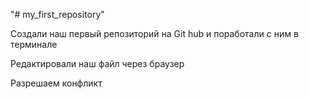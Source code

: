 "# my_first_repository" 

Создали наш первый репозиторий на Git hub и поработали с ним в терминале

Редактировали наш файл через браузер

Разрешаем конфликт
